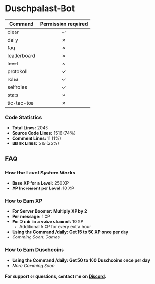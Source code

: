 # Duschpalast-Bot

| Command     | Permission required |
|-------------|:-------------------:|
| clear       |       &check;       |
| daily       |       &cross;       |
| faq         |       &cross;       |
| leaderboard |       &cross;       |
| level       |       &cross;       |
| protokoll   |       &check;       |
| roles       |       &check;       |
| selfroles   |       &check;       |
| stats       |       &cross;       |
| tic-tac-toe |       &cross;       |

### Code Statistics

- **Total Lines:** 2046
- **Source Code Lines:** 1516 (74%)
- **Comment Lines:** 11 (1%)
- **Blank Lines:** 519 (25%)

## FAQ

### How the Level System Works
- **Base XP for a Level:** 250 XP
- **XP Increment per Level:** 10 XP

### How to Earn XP
- **For Server Booster: Multiply XP by 2**
- **Per message:** 1 XP
- **Per 5 min in a voice channel:** 10 XP
  - Additional 5 XP for every extra hour
- **Using the Command /daily: Get 15 to 50 XP once per day**
- _Comming Soon: Games_

### How to Earn Duschcoins
- **Using the Command /daily: Get 50 to 100 Duschcoins once per day**
- _More Comming Soon_

#### For support or questions, contact me on [Discord](https://discord.com/users/697224731157332028).
